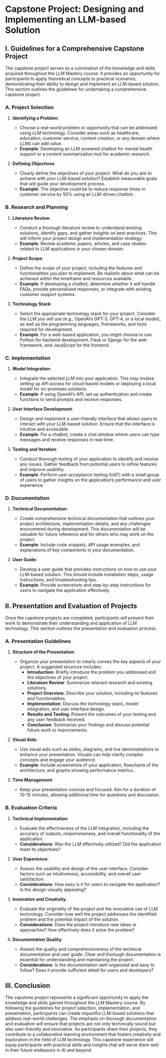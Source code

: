# Capstone Project: Designing and Implementing an LLM-based Solution

## I. Guidelines for a Comprehensive Capstone Project

The capstone project serves as a culmination of the knowledge and skills acquired throughout the LLM Mastery course. It provides an opportunity for participants to apply theoretical concepts to practical scenarios, demonstrating their ability to design and implement an LLM-based solution. This section outlines the guidelines for undertaking a comprehensive capstone project.

### A. Project Selection

1. **Identifying a Problem**:
   - Choose a real-world problem or opportunity that can be addressed using LLM technology. Consider areas such as healthcare, education, customer service, content creation, or any domain where LLMs can add value.
   - **Example**: Developing an LLM-powered chatbot for mental health support or a content summarization tool for academic research.

2. **Defining Objectives**:
   - Clearly define the objectives of your project. What do you aim to achieve with your LLM-based solution? Establish measurable goals that will guide your development process.
   - **Example**: The objective could be to reduce response times in customer service by 50% using an LLM-driven chatbot.

### B. Research and Planning

1. **Literature Review**:
   - Conduct a thorough literature review to understand existing solutions, identify gaps, and gather insights on best practices. This will inform your project design and implementation strategy.
   - **Example**: Review academic papers, articles, and case studies related to LLM applications in your chosen domain.

2. **Project Scope**:
   - Define the scope of your project, including the features and functionalities you plan to implement. Be realistic about what can be achieved within the timeframe and resources available.
   - **Example**: If developing a chatbot, determine whether it will handle FAQs, provide personalized responses, or integrate with existing customer support systems.

3. **Technology Stack**:
   - Select the appropriate technology stack for your project. Consider the LLM you will use (e.g., OpenAI’s GPT-3, GPT-4, or a local model), as well as the programming languages, frameworks, and tools required for development.
   - **Example**: For a web-based application, you might choose to use Python for backend development, Flask or Django for the web framework, and JavaScript for the frontend.

### C. Implementation

1. **Model Integration**:
   - Integrate the selected LLM into your application. This may involve setting up API access for cloud-based models or deploying a local model for on-premises solutions.
   - **Example**: If using OpenAI’s API, set up authentication and create functions to send prompts and receive responses.

2. **User Interface Development**:
   - Design and implement a user-friendly interface that allows users to interact with your LLM-based solution. Ensure that the interface is intuitive and accessible.
   - **Example**: For a chatbot, create a chat window where users can type messages and receive responses in real-time.

3. **Testing and Iteration**:
   - Conduct thorough testing of your application to identify and resolve any issues. Gather feedback from potential users to refine features and improve usability.
   - **Example**: Perform user acceptance testing (UAT) with a small group of users to gather insights on the application’s performance and user experience.

### D. Documentation

1. **Technical Documentation**:
   - Create comprehensive technical documentation that outlines your project architecture, implementation details, and any challenges encountered during development. This documentation will be valuable for future reference and for others who may work on the project.
   - **Example**: Include code snippets, API usage examples, and explanations of key components in your documentation.

2. **User Guide**:
   - Develop a user guide that provides instructions on how to use your LLM-based solution. This should include installation steps, usage instructions, and troubleshooting tips.
   - **Example**: Provide screenshots and step-by-step instructions for users to navigate the application effectively.

## II. Presentation and Evaluation of Projects

Once the capstone projects are completed, participants will present their work to demonstrate their understanding and application of LLM technology. This section outlines the presentation and evaluation process.

### A. Presentation Guidelines

1. **Structure of the Presentation**:
   - Organize your presentation to clearly convey the key aspects of your project. A suggested structure includes:
     - **Introduction**: Briefly introduce the problem you addressed and the objectives of your project.
     - **Literature Review**: Summarize relevant research and existing solutions.
     - **Project Overview**: Describe your solution, including its features and functionalities.
     - **Implementation**: Discuss the technology stack, model integration, and user interface design.
     - **Results and Testing**: Present the outcomes of your testing and any user feedback received.
     - **Conclusion**: Summarize your findings and discuss potential future work or improvements.

2. **Visual Aids**:
   - Use visual aids such as slides, diagrams, and live demonstrations to enhance your presentation. Visuals can help clarify complex concepts and engage your audience.
   - **Example**: Include screenshots of your application, flowcharts of the architecture, and graphs showing performance metrics.

3. **Time Management**:
   - Keep your presentation concise and focused. Aim for a duration of 10-15 minutes, allowing additional time for questions and discussion.

### B. Evaluation Criteria

1. **Technical Implementation**:
   - Evaluate the effectiveness of the LLM integration, including the accuracy of outputs, responsiveness, and overall functionality of the application.
   - **Considerations**: Was the LLM effectively utilized? Did the application meet its objectives?

2. **User Experience**:
   - Assess the usability and design of the user interface. Consider factors such as intuitiveness, accessibility, and overall user satisfaction.
   - **Considerations**: How easy is it for users to navigate the application? Is the design visually appealing?

3. **Innovation and Creativity**:
   - Evaluate the originality of the project and the innovative use of LLM technology. Consider how well the project addresses the identified problem and the potential impact of the solution.
   - **Considerations**: Does the project introduce new ideas or approaches? How effectively does it solve the problem?

4. **Documentation Quality**:
   - Assess the quality and comprehensiveness of the technical documentation and user guide. Clear and thorough documentation is essential for understanding and maintaining the project.
   - **Considerations**: Is the documentation well-organized and easy to follow? Does it provide sufficient detail for users and developers?

## III. Conclusion

The capstone project represents a significant opportunity to apply the knowledge and skills gained throughout the LLM Mastery course. By following the guidelines for project selection, implementation, and presentation, participants can create impactful LLM-based solutions that address real-world challenges. The emphasis on thorough documentation and evaluation will ensure that projects are not only technically sound but also user-friendly and innovative. As participants share their projects, they contribute to a collaborative learning environment that fosters creativity and exploration in the field of LLM technology. This capstone experience will equip participants with practical skills and insights that will serve them well in their future endeavors in AI and beyond.
